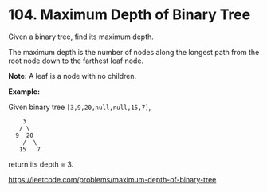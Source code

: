 # 104. Maximum Depth of Binary Tree
Given a binary tree, find its maximum depth.

The maximum depth is the number of nodes along the longest path from the root node down to the farthest leaf node.

**Note:** A leaf is a node with no children.

**Example:**

Given binary tree ```[3,9,20,null,null,15,7]```,

```
    3
   / \
  9  20
    /  \
   15   7
```
return its depth = 3.

https://leetcode.com/problems/maximum-depth-of-binary-tree